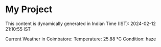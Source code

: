 # My Project

This content is dynamically generated in Indian Time (IST): 2024-02-12 21:10:55 IST


Current Weather in Coimbatore:
Temperature: 25.88 °C
Condition: haze
